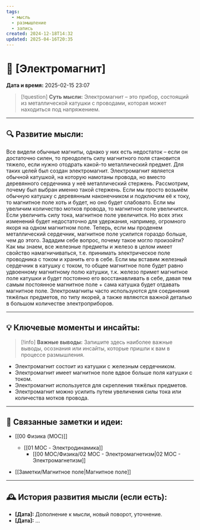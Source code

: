 ```yaml
---
tags:
  - мысль
  - размышление
  - запись
created: 2024-12-18T14:32
updated: 2025-04-16T20:35
---
```


# 💭  [Электромагнит]

**Дата и время:** 2025-02-15 23:07

> [!question] **Суть мысли:**
> Электромагнит – это прибор, состоящий из металлической катушки с проводами, которая может находиться под напряжением.

---

## 🔍 Развитие мысли:

Все видели обычные магниты, однако у них есть недостаток – если он достаточно силен, то преодолеть силу магнитного поля становится тяжело, если нужно отодрать какой-то металлический предмет. Для таких целей был создан электромагнит.
Электромагнит является обычной катушкой, на которую намотаны провода, но вместо деревянного сердечника у неё металлический стержень. Рассмотрим, почему был выбран именно такой стержень.
Если мы просто возьмём обычную катушку с деревянным наконечником и подключим её к току, то магнитное поле хоть и будет, но оно будет слабовато.
Если мы увеличим количество мотков провода, то магнитное поле увеличится. Если увеличить силу тока, магнитное поле увеличится. Но всех этих изменений будет недостаточно для удержания, например, огромного якоря на одном магнитном поле.
Теперь, если мы проденем металлический сердечник, магнитное поле усилится гораздо больше, чем до этого. Зададим себе вопрос, почему такое могло произойти?
Как мы знаем, все железные предметы и железо в целом имеет свойство намагничиваться, т.е. принимать электрическое поле проводника с током и хранить его в себе. Если мы вставим железный сердечник в катушку с током, то общее магнитное поле будет равно удвоенному магнитному полю катушки, т.к. железо примет магнитное поле катушки и будет постоянно его восстанавливать в себе, давая тем самым постоянное магнитное поле + сама катушка будет отдавать магнитное поле.
Электромагниты часто используются для соединения тяжёлых предметов, по типу якорей, а также являются важной деталью в большом количестве электроприборов.

---

## 💡 Ключевые моменты и инсайты:

> [!info] **Важные выводы:**
> Запишите здесь наиболее важные выводы, осознания или инсайты, которые пришли к вам в процессе размышления.

- Электромагнит состоит из катушки с железным сердечником.
- Электромагнит имеет магнитное поле вдвое больше поля катушки с током.
- Электромагнит используется для скрепления тяжёлых предметов.
- Электромагнит можно усилить путем увеличения силы тока или количества мотков провода.

- - -
## 🔄 Связанные заметки и идеи:

- [[00 Физика (MOC)]]
	- [[01 MOC - Электродинамика]]
		- [[00 MOC/Физика/02 МОС - Электромагнетизм|02 МОС - Электромагнетизм]]

- [[Заметки/Магнитное поле|Магнитное поле]]

---

## 🕰️ История развития мысли (если есть):

* **[Дата]:**  Дополнение к мысли, новый поворот, уточнение.
* **[Дата]:**  ...